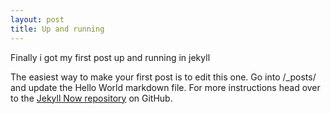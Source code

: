 ```yaml
---
layout: post
title: Up and running 
---
```


Finally i got my first post up and running in jekyll

The easiest way to make your first post is to edit this one. Go into /_posts/ and update the Hello World markdown file. For more instructions head over to the [Jekyll Now repository](https://github.com/barryclark/jekyll-now) on GitHub.